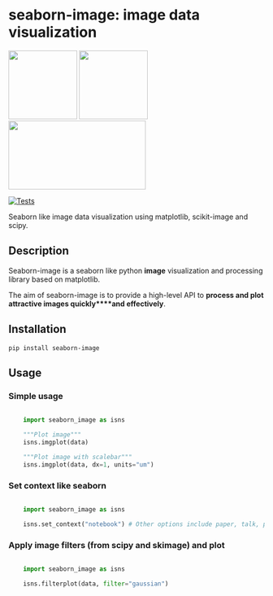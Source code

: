 # seaborn-image: image data visualization

<div class="row">

<a>
<img src="https://github.com/SarthakJariwala/seaborn-image/tree/master/examples/image_0.png" height="135" width="135">
</a>

<a>
<img src="https://github.com/SarthakJariwala/seaborn-image/tree/master/examples/image_1.png" height="135" width="135">
</a>

<a>
<img src="https://github.com/SarthakJariwala/seaborn-image/tree/master/examples/image_3.png" height="135" width="270">
</a>

</div>

[![Tests](https://github.com/SarthakJariwala/seaborn-image/workflows/Tests/badge.svg)](https://github.com/SarthakJariwala/seaborn-image/actions?workflow=Tests)

Seaborn like image data visualization using matplotlib, scikit-image and scipy.

## Description

Seaborn-image is a seaborn like python **image** visualization and processing library
based on matplotlib.

The aim of seaborn-image is to provide a high-level API to **process and plot attractive images quickly****and effectively**.


## Installation

``pip install seaborn-image``

## Usage
### Simple usage

```python

    import seaborn_image as isns

    """Plot image"""
    isns.imgplot(data)

    """Plot image with scalebar"""
    isns.imgplot(data, dx=1, units="um")
```

### Set context like seaborn

```python

    import seaborn_image as isns

    isns.set_context("notebook") # Other options include paper, talk, presentation, poster
```

### Apply image filters (from scipy and skimage) and plot

```python

    import seaborn_image as isns

    isns.filterplot(data, filter="gaussian")
```
